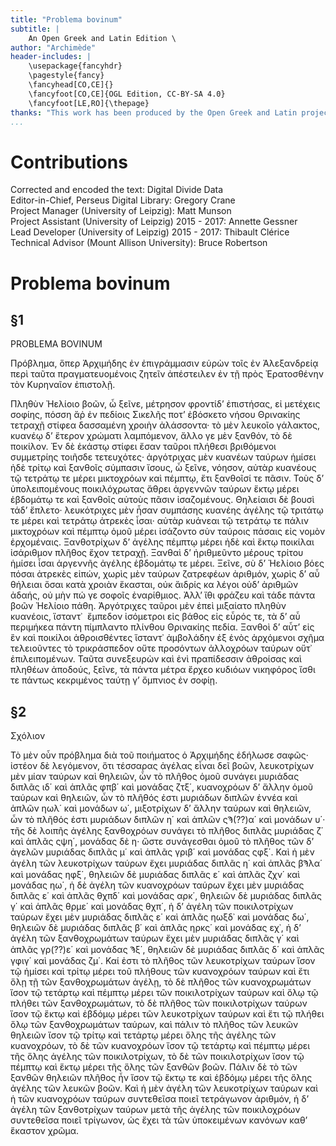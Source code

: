 ```yaml
---
title: "Problema bovinum"
subtitle: |
	An Open Greek and Latin Edition \ 
author: "Archimède"
header-includes: | 
	\usepackage{fancyhdr}
	\pagestyle{fancy}
	\fancyhead[CO,CE]{}
	\fancyfoot[CO,CE]{OGL Edition, CC-BY-SA 4.0}
	\fancyfoot[LE,RO]{\thepage}
thanks: "This work has been produced by the Open Greek and Latin project through the help of volunteers. See contributions for details."
...
```


# Contributions  

Corrected and encoded the text: Digital Divide Data  
 Editor-in-Chief, Perseus Digital Library: Gregory Crane  
 Project Manager (University of Leipzig): Matt Munson  
 Project Assistant (University of Leipzig) 2015 - 2017: Annette Gessner  
 Lead Developer (University of Leipzig) 2015 - 2017: Thibault Clérice  
 Technical Advisor (Mount Allison University): Bruce Robertson  

# Problema bovinum  

## §1  

<head>PROBLEMA BOVINUM</head>
<pb n="170"/>
<p>Πρόβλημα,
ὅπερ Ἀρχιμήδης ἐν ἐπιγράμμασιν εὑρὼν τοῖς ἐν Ἀλεξανδρείᾳ
περὶ ταῦτα πραγματευομένοις ζητεῖν ἀπέστειλεν
ἐν τῇ πρὸς Ἐρατοσθένην τὸν Κυρηναῖον ἐπιστολῇ.</p>
<lb n="5"/><p> Πληθὺν Ἠελίοιο βοῶν, ὦ ξεῖνε, μέτρησον
φροντίδʼ ἐπιστήσας, εἰ μετέχεις σοφίης,
πόσση ἄῤ ἐν πεδίοις Σικελῆς ποτʼ ἐβόσκετο νήσου
Θρινακίης τετραχῇ στίφεα δασσαμένη
χροιὴν ἀλάσσοντα· τὸ μὲν λευκοῖο γάλακτος,
<lb n="10"/> κυανέῳ δʼ ἕτερον χρώματι λαμπόμενον,
ἄλλο γε μὲν ξανθόν, τὸ δὲ ποικίλον. Ἐν δὲ ἑκάστῳ
στίφει ἔσαν ταῦροι πλήθεσι βριθόμενοι
συμμετρίης τοιῆσδε τετευχότες· ἀργότριχας μὲν
κυανέων ταύρων ἡμίσει ἠδὲ τρίτῳ
<lb n="15"/> καὶ ξανθοῖς σύμπασιν ἴσους, ὧ ξεῖνε, νόησον,
αὐτὰρ κυανέους τῷ τετράτῳ τε μέρει
μικτοχρόων καὶ πέμπτῳ, ἔτι ξανθοῖσί τε πᾶσιν.
Τοὺς δʼ ὑπολειπομένους ποικιλόχρωτας ἄθρει
ἀργεννῶν ταύρων ἕκτῳ μέρει ἑβδομάτῳ τε
<lb n="20"/> καὶ ξανθοῖς αὐτοὺς πᾶσιν ἰσαζομένους.
Θηλείαισι δὲ βουσὶ τάδʼ ἔπλετο· λευκότριχες μὲν
ἧσαν συμπάσης κυανέης ἀγέλης
τῷ τριτάτῳ τε μέρει καὶ τετράτῳ ἀτρεκὲς ἶσαι·

<pb n="171"/>
αὐτὰρ κυάνεαι τῷ τετράτῳ τε πάλιν
μικτοχρόων καὶ πέμπτῳ ὁμοῦ μέρει ἰσάζοντο
σὺν ταύροις πάσαις εἰς νομὸν ἐρχομέναις.
Ξανθοτρίχων δʼ ἀγέλης πέμπτῳ μέρει ἠδὲ καὶ ἕκτῳ
<lb n="5"/> ποικίλαι ἰσάριθμον πλῆθος ἔχον τετραχῇ.
Ξανθαὶ δʼ ἠριθμεῦντο μέρους τρίτου ἡμίσει ἶσαι
ἀργεννῆς ἀγέλης ἑβδομάτῳ τε μέρει.
Ξεῖνε, σὺ δʼ Ἠελίοιο βόες πόσαι ἀτρεκὲς εἰπών,
χωρὶς μὲν ταύρων ζατρεφέων ἀριθμόν,
<lb n="10"/> χωρὶς δʼ αὖ θήλειαι ὅσαι κατὰ χροιὰν ἕκασται,
οὐκ ἄιδρίς κα λέγοι οὐδʼ ἀριθμῶν ἀδαής,
οὐ μὴν πώ γε σοφοῖς ἐναρίθμιος. Ἀλλʼ ἴθι φράζευ
καὶ τάδε πάντα βοῶν Ἠελίοιο πάθη.
Ἀργότριχες ταῦροι μὲν ἐπεὶ μιξαίατο πληθὺν
<lb n="15"/> κυανέοις, ἵσταντ᾿  ἔμπεδον ἰσόμετροι
εἰς βάθος εἰς εὖρός τε, τὰ δʼ αὖ περιμήκεα πάντη
πίμπλαντο πλίνθου Θρινακίης πεδία.
Ξανθοὶ δʼ αὖτʼ εἰς ἓν καὶ ποικίλοι ἀθροισθέντες
ἵσταντ᾿ ἀμβολάδην ἐξ ἑνὸς ἀρχόμενοι
<lb n="20"/> σχῆμα τελειοῦντες τὸ τρικράσπεδον οὔτε προσόντων
ἀλλοχρόων ταύρων οὔτ᾿ ἐπιλειπομένων.
Ταῦτα συνεξευρὼν καὶ ἐνὶ πραπίδεσσιν ἀθροίσας
καὶ πληθέων ἀποδούς, ξεῖνε, τὰ πάντα μέτρα
ἔρχεο κυδιόων νικηφόρος ἴσθι τε πάντως
<lb n="25"/> κεκριμένος ταύτῃ γʼ ὄμπνιος ἐν σοφίῃ.</p>  

## §2  

<head>Σχόλιον</head>
<p>Τὸ μὲν οὖν πρόβλημα διὰ τοῦ ποιήματος ὁ Ἀρχιμήδης
ἐδήλωσε σαφῶς· ἰστέον δὲ λεγόμενον, ὅτι τέσσαρας

<pb n="172"/>
ἀγέλας εἶναι δεῖ βοῶν, λευκοτρίχων μὲν μίαν ταύρων
καὶ θηλειῶν, ὧν τὸ πλῆθος ὁμοῦ συνάγει μυριάδας διπλᾶς
ιδ΄ καὶ ἁπλᾶς φπβ΄ καὶ μονάδας ζτξ΄, κυανοχρόων
δʼ ἄλλην ὁμοῦ ταύρων καὶ θηλειῶν, ὧν τὸ πλῆθός ἐστι
<lb n="5"/> μυριάδων διπλῶν ἐννέα καὶ ἁπλῶν ηωλ΄ καὶ μονάδων ω΄,
μιξοτρίχων δʼ ἄλλην ταύρων καὶ θηλειῶν, ὧν τὸ πλῆθός
ἐστι μυριάδων διπλῶν η΄ καὶ ἁπλῶν ςϠ(??)α΄ καὶ μονάδων
υ΄· τῆς δὲ λοιπῆς ἀγέλης ξανθοχρόων συνάγει τὸ πλῆθος
διπλᾶς μυριάδας ζ΄ καὶ ἁπλᾶς ςψη΄, μονάδας δὲ η·
<lb n="10"/> ὥστε συνάγεσθαι ὁμοῦ τὸ πλῆθος τῶν δʼ ἀγελῶν μυριάδας
διπλᾶς μ΄ καὶ ἁπλᾶς γριβ΄ καὶ μονάδας ςφξ΄. Καὶ
ἡ μὲν ἀγέλη τῶν λευκοτρίχων ταύρων ἔχει μυριάδας
διπλᾶς η΄ καὶ ἁπλᾶς βϠλα΄ καὶ μονάδας ηφξ΄, θηλειῶν
δὲ μυριάδας διπλᾶς ε΄ καὶ ἁπλᾶς ζχν΄ καὶ μονάδας
<lb n="15"/> ηω΄, ἡ δὲ ἀγέλη τῶν κυανοχρόων ταύρων ἔχει μὲν μυριάδας
διπλᾶς ε΄ καὶ ἁπλᾶς θχπδ΄ καὶ μονάδας αρκ΄, θηλειῶν
δὲ μυριάδας διπλᾶς γ΄ καὶ ἁπλᾶς θρμε΄ καὶ μονάδας
θχπ΄, ἡ δʼ ἀγέλη τῶν ποικιλοτρίχων ταύρων ἔχει μὲν
μυριάδας διπλᾶς ε΄ καὶ ἁπλᾶς ηωξδ᾿ καὶ μονάδας δω΄,
<lb n="20"/> θηλειῶν δὲ μυριάδας διπλᾶς β΄ καὶ ἁπλᾶς ηρκς΄ καὶ
μονάδας εχ᾿, ἡ δʼ ἀγέλη τῶν ξανθοχρωμάτων ταύρων
ἔχει μὲν μυριάδας διπλᾶς γ΄ καὶ ἁπλᾶς γρ(??)ε΄ καὶ μονάδας
Ϡξ΄, θηλειῶν δὲ μυριάδας διπλᾶς δ΄ καὶ ἁπλᾶς γφιγ΄

<pb n="173"/>
καὶ μονάδας ζμ΄. Καί ἐστι τὸ πλῆθος τῶν λευκοτρίχων
ταύρων ἴσον τῷ ἡμίσει καὶ τρίτῳ μέρει τοῦ πλήθους τῶν
κυανοχρόων ταύρων καὶ ἔτι ὅλῃ τῇ τῶν ξανθοχρωμάτων
ἀγέλῃ, τὸ δὲ πλῆθος τῶν κυανοχρωμάτων ἴσον τῷ τετάρτῳ
<lb n="5"/> καὶ πέμπτῳ μέρει τῶν ποικιλοτρίχων ταύρων καὶ ὅλῳ
τῷ πλήθει τῶν ξανθοχρωμάτων, τὸ δὲ πλῆθος τῶν ποικιλοτρίχων
ταύρων ἴσον τῷ ἕκτῳ καὶ ἑβδόμῳ μέρει τῶν
λευκοτρίχων ταύρων καὶ ἔτι τῷ πλήθει ὅλῳ τῶν ξανθοχρωμάτων
ταύρων, καὶ πάλιν τὸ πλῆθος τῶν λευκῶν θηλειῶν
<lb n="10"/> ἴσον τῷ τρίτῳ καὶ τετάρτῳ μέρει ὅλης τῆς ἀγέλης τῶν
κυανοχρόων, τὸ δὲ τῶν κυανοχρόων ἴσον τῷ τετάρτῳ
καὶ πέμπτῳ μέρει τῆς ὅλης ἀγέλης τῶν ποικιλοτρίχων,
τὸ δὲ τῶν ποικιλοτρίχων ἴσον τῷ πέμπτῳ καὶ ἕκτῳ μέρει
τῆς ὅλης τῶν ξανθῶν βοῶν. Πάλιν δὲ τὸ τῶν ξανθῶν
<lb n="20"/> θηλειῶν πλῆθος ἦν ἴσον τῷ ἕκτῳ τε καὶ ἑβδόμῳ μέρει
τῆς ὅλης ἀγέλης τῶν λευκῶν βοῶν. Καὶ ἡ μὲν ἀγέλη τῶν
λευκοτρίχων ταύρων καὶ ἡ τῶν κυανοχρόων ταύρων
συντεθεῖσα ποιεῖ τετράγωνον ἀριθμόν, ἡ δʼ ἀγέλη τῶν
ξανθοτρίχων ταύρων μετὰ τῆς ἀγέλης τῶν ποικιλοχρόων
<lb n="25"/> συντεθεῖσα ποιεῖ τρίγωνον, ὡς ἔχει τὰ τῶν ὑποκειμένων
κανόνων καθʼ ἕκαστον χρῶμα.</p>  

